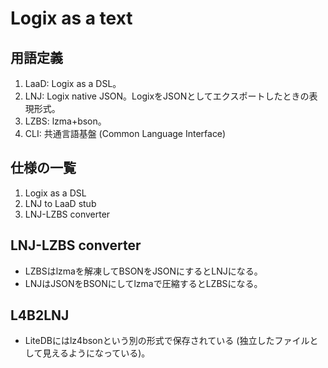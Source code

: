 # Logix as a text
## 用語定義
1. LaaD: Logix as a DSL。
2. LNJ: Logix native JSON。LogixをJSONとしてエクスポートしたときの表現形式。
3. LZBS: lzma+bson。
4. CLI: 共通言語基盤 (Common Language Interface)

## 仕様の一覧
1. Logix as a DSL
2. LNJ to LaaD stub
3. LNJ-LZBS converter

## LNJ-LZBS converter
* LZBSはlzmaを解凍してBSONをJSONにするとLNJになる。
* LNJはJSONをBSONにしてlzmaで圧縮するとLZBSになる。

## L4B2LNJ
* LiteDBにはlz4bsonという別の形式で保存されている (独立したファイルとして見えるようになっている)。

